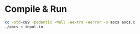 # Compile & Run

```sh
cc -std=c89 -pedantic -Wall -Wextra -Werror -o aocs aocs.c
./aocs < input.in
```
